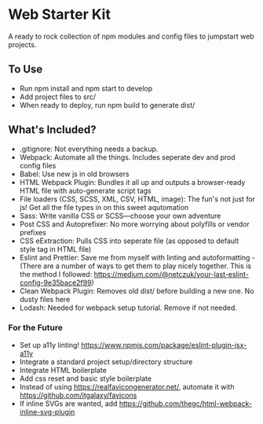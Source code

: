 # Web Starter Kit

A ready to rock collection of npm modules and config files to jumpstart web projects.

## To Use

-   Run npm install and npm start to develop
-   Add project files to src/
-   When ready to deploy, run npm build to generate dist/

## What's Included?

-   .gitignore: Not everything needs a backup.
-   Webpack: Automate all the things. Includes seperate dev and prod config files
-   Babel: Use new js in old browsers
-   HTML Webpack Plugin: Bundles it all up and outputs a browser-ready HTML file with auto-generate script tags
-   File loaders (CSS, SCSS, XML, CSV, HTML, image): The fun's not just for js! Get all the file types in on this sweet aqutomation
-   Sass: Write vanilla CSS or SCSS—choose your own adventure
-   Post CSS and Autoprefixer: No more worrying about polyfills or vendor prefixes
-   CSS eExtraction: Pulls CSS into seperate file (as opposed to default style tag in HTML file)
-   Eslint and Prettier: Save me from myself with linting and autoformatting
    -(There are a number of ways to get them to play nicely together. This is the method I followed: https://medium.com/@netczuk/your-last-eslint-config-9e35bace2f99)
-   Clean Webpack Plugin: Removes old dist/ before building a new one. No dusty files here
-   Lodash: Needed for webpack setup tutorial. Remove if not needed.

### For the Future

-   Set up a11y linting! https://www.npmjs.com/package/eslint-plugin-jsx-a11y
-   Integrate a standard project setup/directory structure
-   Integrate HTML boilerplate
-   Add css reset and basic style boilerplate
-   Instead of using <https://realfavicongenerator.net/>, automate it with <https://github.com/itgalaxy/favicons>
-   If inline SVGs are wanted, add <https://github.com/thegc/html-webpack-inline-svg-plugin>
